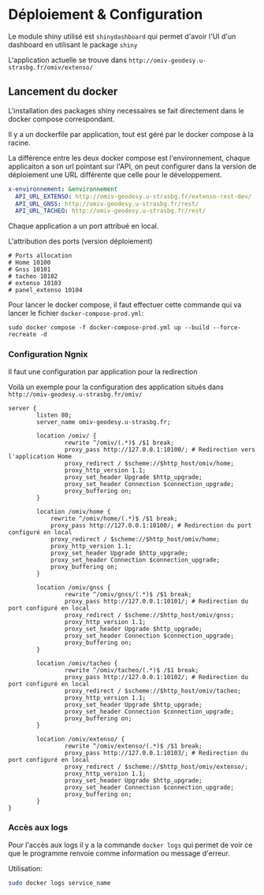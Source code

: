 # Déploiement & Configuration

Le module shiny utilisé est `shinydashboard` qui permet d'avoir l'UI d'un dashboard en utilisant le package `shiny`

L'application actuelle se trouve dans `http://omiv-geodesy.u-strasbg.fr/omiv/extenso/`

## Lancement du docker

L'installation des packages shiny necessaires se fait directement dans le docker compose correspondant.

Il y a un dockerfile par application, tout est géré par le docker compose à la racine.

La différence entre les deux docker compose est l'environnement, chaque applicaiton a son url pointant sur l'API, on peut configurer dans la version de déploiement une URL différente que celle pour le développement.

```yml
x-environnement: &environnement
  API_URL_EXTENSO: http://omiv-geodesy.u-strasbg.fr/extenso-rest-dev/
  API_URL_GNSS: http://omiv-geodesy.u-strasbg.fr/rest/
  API_URL_TACHEO: http://omiv-geodesy.u-strasbg.fr/rest/
```

Chaque application a un port attribué en local.

L'attribution des ports (version déploiement)

```
# Ports allocation
# Home 10100
# Gnss 10101
# tacheo 10102
# extenso 10103
# panel_extenso 10104
```

Pour lancer le docker compose, il faut effectuer cette commande qui va lancer le fichier `docker-compose-prod.yml`:

```
sudo docker compose -f docker-compose-prod.yml up --build --force-recreate -d
```

### Configuration Ngnix

Il faut une configuration par application pour la redirection

Voilà un exemple pour la configuration des application situés dans `http://omiv-geodesy.u-strasbg.fr/omiv/`


```
server {
        listen 80;
        server_name omiv-geodesy.u-strasbg.fr;

        location /omiv/ {
                rewrite ^/omiv/(.*)$ /$1 break;
                proxy_pass http://127.0.0.1:10100/; # Redirection vers l'application Home
                proxy_redirect / $scheme://$http_host/omiv/home;
                proxy_http_version 1.1;
                proxy_set_header Upgrade $http_upgrade;
                proxy_set_header Connection $connection_upgrade;
                proxy_buffering on;
        }

        location /omiv/home {
        	rewrite ^/omiv/home/(.*)$ /$1 break;
        	proxy_pass http://127.0.0.1:10100/; # Redirection du port configuré en local
        	proxy_redirect / $scheme://$http_host/omiv/home;
        	proxy_http_version 1.1;
        	proxy_set_header Upgrade $http_upgrade;
        	proxy_set_header Connection $connection_upgrade;
        	proxy_buffering on;
        }

        location /omiv/gnss {
                rewrite ^/omiv/gnss/(.*)$ /$1 break;
                proxy_pass http://127.0.0.1:10101/; # Redirection du port configuré en local
                proxy_redirect / $scheme://$http_host/omiv/gnss;
                proxy_http_version 1.1;
                proxy_set_header Upgrade $http_upgrade;
                proxy_set_header Connection $connection_upgrade;
                proxy_buffering on;
        }

        location /omiv/tacheo {
                rewrite ^/omiv/tacheo/(.*)$ /$1 break;
                proxy_pass http://127.0.0.1:10102/; # Redirection du port configuré en local
                proxy_redirect / $scheme://$http_host/omiv/tacheo;
                proxy_http_version 1.1;
                proxy_set_header Upgrade $http_upgrade;
                proxy_set_header Connection $connection_upgrade;
                proxy_buffering on;
        }

        location /omiv/extenso/ {
                rewrite ^/omiv/extenso/(.*)$ /$1 break;
                proxy_pass http://127.0.0.1:10103/; # Redirection du port configuré en local
                proxy_redirect / $scheme://$http_host/omiv/extenso/;
                proxy_http_version 1.1;
                proxy_set_header Upgrade $http_upgrade;
                proxy_set_header Connection $connection_upgrade;
                proxy_buffering on;
        }
}
```

### Accès aux logs

Pour l'accès aux logs il y a la commande `docker logs` qui permet de voir ce que le programme renvoie comme information ou message d'erreur.

Utilisation:

```bash
sudo docker logs service_name
```